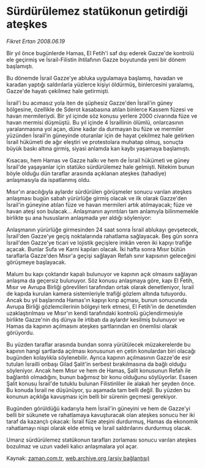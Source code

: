 # Sürdürülemez statükonun getirdiği ateşkes

*Fikret Ertan 2008.06.19*

<tr><td class="metin" colspan="2" style="padding-top: 20px; padding-left: 5px; padding-right: 10px;">Bir yıl önce bugünlerde Hamas, El Fetih'i saf dışı ederek Gazze'de kontrolü ele geçirmiş ve İsrail-Filistin ihtilafının Gazze boyutunda yeni bir dönem başlamıştı.</td></tr><tr><td class="metin" colspan="2" style="padding-top: 20px; padding-left: 5px; padding-right: 10px;"><p> Bu dönemde İsrail Gazze'ye abluka uygulamaya başlamış, havadan ve karadan yaptığı saldırılarla yüzlerce kişiyi öldürmüş, binlercesini yaralamış, Gazze'de hayatı çekilmez hale getirmişti.
<p> İsrail'i bu acımasız yola iten de şüphesiz Gazze'den İsrail'in güney bölgesine, özellikle de Sderot kasabasına atılan binlerce Kassem füzesi ve havan mermileriydi. Bir yıl içinde söz konusu yerlere 2000 civarında füze ve havan mermisi düşmüştü. Bu yıl içinde 4 İsraillinin ölümlü, onlarcasının yaralanmasına yol açan, düne kadar da durmayan bu füze ve mermiler yüzünden İsrail'in güneyinde oturanlar için de hayat çekilmez hale gelirken İsrail hükümeti de ağır eleştiri ve protestolara muhatap olmuş, sonuçta büyük baskı altına girmiş, siyasi anlamda kan kaybı yaşamaya başlamıştı.
<p> Kısacası, hem Hamas ve Gazze halkı ve hem de İsrail hükümeti ve güney İsrail'de yaşayanlar için statüko sürdürülemez hale gelmişti. Nitekim bunun böyle olduğu dün taraflar arasında açıklanan ateşkes (tahadiye) anlaşmasıyla da ispatlanmış oldu.
<p> Mısır'ın aracılığıyla aylardır sürdürülen görüşmeler sonucu varılan ateşkes anlaşması bugün sabah yürürlüğe girmiş olacak ve ilk olarak Gazze'den İsrail'in güneyine atılan füze ve havan mermileri artık atılmayacak; füze ve havan ateşi son bulacak... Anlaşmanın ayrıntıları tam anlamıyla bilinmemekle birlikte şu ana hususların anlaşmada yer aldığı söyleniyor:
<p> Anlaşmanın yürürlüğe girmesinden 24 saat sonra İsrail ablukayı gevşetecek, İsrail'den Gazze'ye geçiş noktalarında rahatlama sağlayacak. Beş gün sonra İsrail'den Gazze'ye ticari ve lojistik geçişlere imkân veren iki kapıyı trafiğe açacak. Bunlar Sufa ve Karni kapıları olacak. İki hafta sonra Mısır bütün taraflarla Gazze'den Mısır'a geçişi sağlayan Refah sınır kapısının geleceğini görüşmeye başlayacak. 
<p> Malum bu kapı çoktandır kapalı bulunuyor ve kapının açık olmasını sağlayan anlaşma da geçersiz bulunuyor. Söz konusu anlaşmaya göre, kapı El Fetih, Mısır ve Avrupa Birliği görevlileri tarafından ortak olarak denetleniyor, İsrail de kapıda kurulan kamera sistemleriyle trafiği gözlem altında tutuyordu. Ancak bu yıl başlarında Hamas'ın kapıyı kırıp açması, bunun sonucunda Avrupa Birliği gözlemcilerinin bölgeyi terk etmesi, El Fetih'in de denetimden uzaklaştırılması ve Mısır'ın kendi tarafındaki kontrolü güçlendirmesiyle birlikte Gazze'nin dış dünya ile irtibatı da aylardır kesilmiş bulunuyor ve Hamas da kapının açılmasını ateşkes şartlarından en önemlisi olarak görüyordu. 
<p> Bu yüzden taraflar arasında bundan sonra yürütülecek müzakerelerde bu kapının hangi şartlarda açılması konusunun en çetin konulardan biri olacağı bugünden kolaylıkla söylenebilir. Ayrıca kapının açılmasının Gazze'de esir tutulan İsrailli onbaşı Gilad Şalit'in serbest bırakılmasına da bağlı olduğu söyleniyor. Ancak hem Mısır ve hem de Hamas, Şalit konusunun Refah ile bağlantılı olmadığını, bunun bağımsız bir konu olduğunu söylüyorlar. Esasen Şalit konusu İsrail'de tutuklu bulunan Filistinliler ile alakalı her şeyden önce. Bu konuda İsrail ne düşünüyor, şu aşamada tam belli değil. Bu yüzden bu konunun açıklığa kavuşması için belli bir sürenin geçmesi gerekiyor.
<p> Bugünden görüldüğü kadarıyla hem İsrail'in güneyini ve hem de Gazze'yi belli bir sükunete ve rahatlamaya kavuşturacak olan ateşkes sonucu her iki taraf da kazançlı çıkacak: İsrail füze ateşini durdurmuş, Hamas da ekonomik rahatlamayı nispi olarak elde etmiş ve İsrail saldırılarını durdurmuş olacak.
<p> Umarız sürdürülemez statükonun tarafları zorlaması sonucu varılan ateşkes bozulmaz ve uzun vadeli kalıcı anlaşmalara yol açar. <br/></p></p></p></p></p></p></p></p></p></td></tr>

Kaynak: [zaman.com.tr](http://zaman.com.tr/yazar.do?yazino=704022), [web.archive.org (arşiv bağlantısı)](http://web.archive.org/web/20080805012009/http://www.zaman.com.tr:80/yazar.do?yazino=704022)
